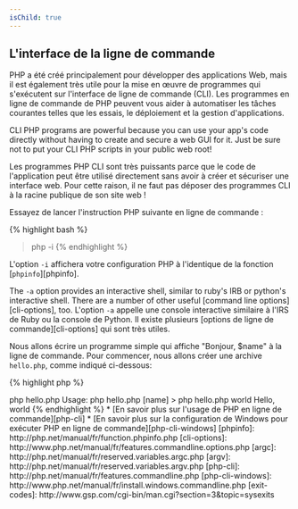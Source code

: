 ```yaml
---
isChild: true
---
```


## L'interface de la ligne de commande

PHP a été créé principalement pour développer des applications Web, mais il est également très utile pour la mise en œuvre de programmes qui s'exécutent sur l'interface de ligne de commande (CLI). Les programmes en ligne de commande de PHP peuvent vous aider à automatiser les tâches courantes telles que les essais, le déploiement et la gestion d'applications.

CLI PHP programs are powerful because you can use your app's code directly without having to create and secure a web GUI for it. Just be sure not to put your CLI PHP scripts in your public web root!

Les programmes PHP CLI sont très puissants parce que le code de l'application peut être utilisé directement sans avoir à créer et sécuriser une interface web. Pour cette raison, il ne faut  pas déposer des programmes CLI à la racine publique de son site web !

Essayez de lancer l'instruction PHP suivante en ligne de commande :

{% highlight bash %}
> php -i
{% endhighlight %}

L'option `-i` affichera votre configuration PHP à l'identique de la fonction [`phpinfo`][phpinfo].

The `-a` option provides an interactive shell, similar to ruby's IRB or python's interactive shell. There are a number of other useful [command line options][cli-options], too.
L'option `-a` appelle une console interactive similaire à l'IRS de Ruby ou la console de Python. Il existe plusieurs [options de ligne de commande][cli-options] qui sont très utiles. 

Nous allons écrire un programme simple qui affiche "Bonjour, $name" à la ligne de commande. 
Pour commencer, nous allons créer une archive `hello.php`, comme indiqué ci-dessous:

{% highlight php %}
<?php
if($argc != 2) {
    echo "Usage: php hello.php [name].\n";
    exit(1);
}
$name = $argv[1];
echo "Hello, $name\n";
{% endhighlight %}

PHP définit deux variables spéciales basées sur les arguments reçus par votre script lors de son exécution. [`$argc`][argc] est une variable de type entier contenant le *nombre d'arguments* et [`$argv`][argv] est une variable de type tableau contenant la *valeur* de chaque argument. Le premier argument est toujours le nom de votre fichier de script PHP, soit `hello.php` dans ce cas.

La expression `exit()` peut être utilisée avec un nombre différent de zéro pour vous faire savoir que la console de commande a échoué. Vous trouverez [ici][exit-codes], les codes de sortie les plus couramment utilisés.

Exécutez le script ci-dessous dans un terminal :

{% highlight bash %}
> php hello.php
Usage: php hello.php [name]
> php hello.php world
Hello, world
{% endhighlight %}


 * [En savoir plus sur l'usage de PHP en ligne de commande][php-cli]
 * [En savoir plus sur la configuration de Windows pour exécuter PHP en ligne de commande][php-cli-windows]

[phpinfo]: http://php.net/manual/fr/function.phpinfo.php
[cli-options]: http://www.php.net/manual/fr/features.commandline.options.php
[argc]: http://php.net/manual/fr/reserved.variables.argc.php
[argv]: http://php.net/manual/fr/reserved.variables.argv.php
[php-cli]: http://php.net/manual/fr/features.commandline.php
[php-cli-windows]: http://www.php.net/manual/fr/install.windows.commandline.php
[exit-codes]: http://www.gsp.com/cgi-bin/man.cgi?section=3&topic=sysexits
